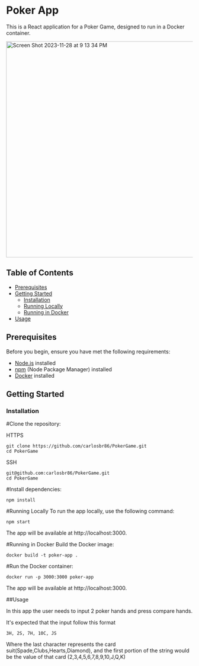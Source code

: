 # Poker App

This is a React application for a Poker Game, designed to run in a Docker container.

<img width="584" alt="Screen Shot 2023-11-28 at 9 13 34 PM" src="https://github.com/carlosbr86/PokerGame/assets/26756719/c39eab1f-19e7-450f-90a3-bf34620c4436">


## Table of Contents


- [Prerequisites](#prerequisites)
- [Getting Started](#getting-started)
  - [Installation](#installation)
  - [Running Locally](#running-locally)
  - [Running in Docker](#running-in-docker)
- [Usage](#usage)

## Prerequisites

Before you begin, ensure you have met the following requirements:

- [Node.js](https://nodejs.org/) installed
- [npm](https://www.npmjs.com/) (Node Package Manager) installed
- [Docker](https://www.docker.com/) installed

## Getting Started

### Installation

#Clone the repository:

HTTPS
```
git clone https://github.com/carlosbr86/PokerGame.git
cd PokerGame
```

SSH
```
git@github.com:carlosbr86/PokerGame.git
cd PokerGame
```

#Install dependencies:
```
npm install
```
#Running Locally
To run the app locally, use the following command:
```
npm start
```
The app will be available at http://localhost:3000.

#Running in Docker
Build the Docker image:
```
docker build -t poker-app .
```
#Run the Docker container:
```
docker run -p 3000:3000 poker-app
```
The app will be available at http://localhost:3000.

##Usage

In this app the user needs to input 2 poker hands and press compare hands.

It's expected that the input follow this format
```
3H, 2S, 7H, 10C, JS
```
Where the last character represents the card suit(Spade,Clubs,Hearts,Diamond), and the first portion of the string would be the value of that card (2,3,4,5,6,7,8,9,10,J,Q,K)

